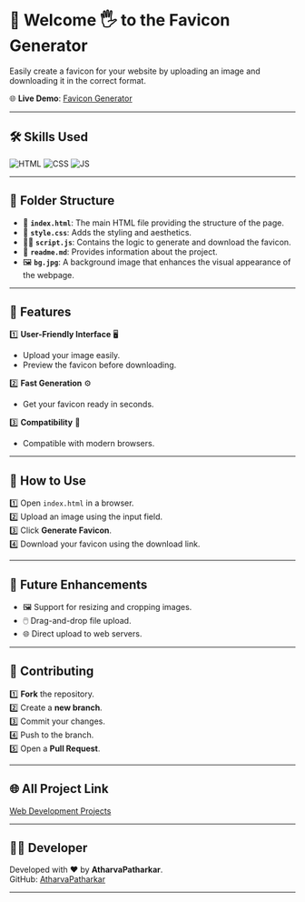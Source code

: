 # 🧮 Welcome 🖐 to the Favicon Generator

Easily create a favicon for your website by uploading an image and downloading it in the correct format.

🌐 **Live Demo**: [Favicon Generator](https://atharvapatharkar.github.io/web-development-projects/Favicon%20Generator/index.html) 

---

## 🛠️ Skills Used
![HTML](https://img.shields.io/badge/html5%20-%23E34F26.svg?&style=for-the-badge&logo=html5&logoColor=white)
![CSS](https://img.shields.io/badge/css3%20-%231572B6.svg?&style=for-the-badge&logo=css3&logoColor=white)
![JS](https://img.shields.io/badge/javascript%20-%23323330.svg?&style=for-the-badge&logo=javascript&logoColor=%23F7DF1E)

---

## 📂 Folder Structure
- 📄 **`index.html`**: The main HTML file providing the structure of the page.
- 🎨 **`style.css`**: Adds the styling and aesthetics.
- 🧑‍💻 **`script.js`**: Contains the logic to generate and download the favicon.
- 📝 **`readme.md`**: Provides information about the project.
- 🖼️ **`bg.jpg`**: A background image that enhances the visual appearance of the webpage.

---

## 🌟 Features
1️⃣ **User-Friendly Interface** 🖥️  
   - Upload your image easily.  
   - Preview the favicon before downloading.  

2️⃣ **Fast Generation** ⚙️  
   - Get your favicon ready in seconds.  

3️⃣ **Compatibility** 📱  
   - Compatible with modern browsers.  

---

## 🚀 How to Use
1️⃣ Open `index.html` in a browser.  
2️⃣ Upload an image using the input field.  
3️⃣ Click **Generate Favicon**.  
4️⃣ Download your favicon using the download link.  

---

## 🔮 Future Enhancements
- 🖼️ Support for resizing and cropping images.  
- 🖱️ Drag-and-drop file upload.  
- 🌐 Direct upload to web servers.  

---

## 🤝 Contributing
1️⃣ **Fork** the repository.  
2️⃣ Create a **new branch**.  
3️⃣ Commit your changes.  
4️⃣ Push to the branch.  
5️⃣ Open a **Pull Request**.  

---

## 🌐 All Project Link

[Web Development Projects](https://atharvapatharkar.github.io/web-development-projects/)

---

## 🧑‍💻 Developer

Developed with ❤️ by **AtharvaPatharkar**.  
GitHub: [AtharvaPatharkar](https://github.com/AtharvaPatharkar)

---